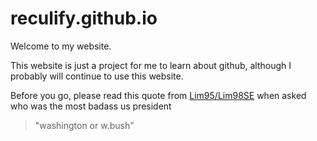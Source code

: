# reculify.github.io
Welcome to my website.

This website is just a project for me to learn about github, although I probably will continue to use this website.

Before you go, please read this quote from [Lim95/Lim98SE](https://www.github.com/Lim98SE) when asked who was the most badass us president
>"washington or w.bush"
